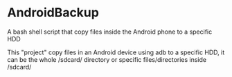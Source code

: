 # AndroidBackup
A bash shell script that copy files inside the Android phone to a specific HDD

This "project" copy files in an Android device using adb to a specific HDD, it can be the whole /sdcard/ directory or specific files/directories inside /sdcard/
